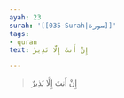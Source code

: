 ```yaml
---
ayah: 23
surah: '[[035-Surah|سورة]]'
tags:
- quran
text: إِنْ أَنتَ إِلَّا نَذِيرٌ

---
```

> إِنْ أَنتَ إِلَّا نَذِيرٌ
